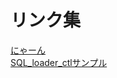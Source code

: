 # リンク集

[にゃーん](https://ittimfn-public.s3-ap-northeast-1.amazonaws.com/douga.html)  
[SQL_loader_ctlサンプル](./db/SQL_loader_ctlサンプル.md)
